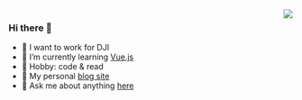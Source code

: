 
<a href="#">
  <img align="right" src="https://github-readme-stats.vercel.app/api?username=JCCGG&&hide_border=true&count_private=true&show_icons=true&include_all_commits=true">
</a>

### Hi there 👋

<!--
Here are some ideas to get you started:

- 🔭 I’m currently working on ...
- 🌱 I’m currently learning ...
- 👯 I’m looking to collaborate on ...
- 🤔 I’m looking for help with ...
- 💬 Ask me about ...
- 📫 How to reach me: ...
- 😄 Pronouns: ...
- ⚡ Fun fact: ...
  -->

- 🔭 I want to work for DJI
- 🌱 I’m currently learning [Vue.js](https://github.com/vuejs/vue)
- 🏓 Hobby: code & read
- 👋 My personal [blog site](http://wwdab.cn/)
- 💬 Ask me about anything [here](https://github.com/JCCGG/JCCGG/issues)
